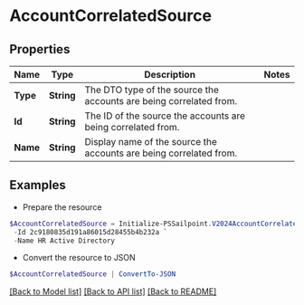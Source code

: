 # AccountCorrelatedSource
## Properties

Name | Type | Description | Notes
------------ | ------------- | ------------- | -------------
**Type** | **String** | The DTO type of the source the accounts are being correlated from. | 
**Id** | **String** | The ID of the source the accounts are being correlated from. | 
**Name** | **String** | Display name of the source the accounts are being correlated from. | 

## Examples

- Prepare the resource
```powershell
$AccountCorrelatedSource = Initialize-PSSailpoint.V2024AccountCorrelatedSource  -Type SOURCE `
 -Id 2c9180835d191a86015d28455b4b232a `
 -Name HR Active Directory
```

- Convert the resource to JSON
```powershell
$AccountCorrelatedSource | ConvertTo-JSON
```

[[Back to Model list]](../README.md#documentation-for-models) [[Back to API list]](../README.md#documentation-for-api-endpoints) [[Back to README]](../README.md)

